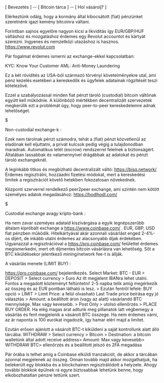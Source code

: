 [ Bevezetés ] -- [ Bitcoin tárca ] -- [ Hol vásárolj? ]

Elérkeztünk odáig, hogy a kormány által kibocsátott (fiat) pénzünket szeretnénk igazi kemény bitcoinra váltani.

Forintban sajnos egyelőre nagyon kicsi a likviditás így EUR/GBP/HUF váltáshoz és mozgatáshoz érdemes egy Revolut accountot és kártyát szerezni. Ingyenes és nemzetközi utazáshoz is hasznos. https://www.revolut.com

Pár fogalmat érdemes ismerni az exchange-ekkel kapcsolatban:

KYC: Know Your Customer AML: Anti-Money Laundering

Ez a két rövidítés az USA-ból származó törvényi követelményekre utal, ami pénz kezelés esetében a kereskedők és ügyfelek adatainak rögzítését teszi kötelezővé.

Ezzel a szabályozással minden fiat pénzt tároló (custodial) bitcoin váltónak együtt kell működnie. A különböző mértékben decentralizált szervezetek megkerülik ezt a problémát úgy, hogy peer-to-peer kereskedelemre adnak lehetőséget.

$

Non-custodial exchange-k :

Ezek nem tárolnak pénzt számodra, tehát a (fiat) pénzt közvetlenül az eladónak kell eljuttatni, a privát kulcsok pedig végig a tulajdonodban maradnak. Automatikus letét (escrow) rendszerrel felelnek a biztonságért. Általában lassabbak és valamennyivel drágábbak az adatokat és pénzt tároló exchangeknél.

A leginkább titkos és megbízható decentralizált váltó: https://bisq.network/ Érdemes regisztrálni, hozzáadni fizetési módokat, mert a kereskedési limitek a regisztrációt követő hetekben fokozatosan növekednek.

Központi szerverrel rendelkező peer2peer exchange, ami szintén nem kötött személyes adatok megadásához: https://hodlhodl.com/

$

Custodial exchange avagy kripto-bank :

Ha nem zavar szeméyes adataid kiszivárgása a egyik legnépszerűbb általam kipróbált exchange a https://www.coinbase.com/ . EUR, GBP, USD fiat pénzben működik. Hitelkártyával akár azonnali vásárlást enged 2-4%-os díjért, de inkább utalni érdemes az alacsonyabb díjak érdekében. Ugyanazzal a regisztrációval a https://pro.coinbase.com/ felülettel érdemes megismerkedni, mert ott díjmentes bitcoin vásárlásra van lehetőség. Sőt a BTC kiküldésekor jelentkező mining/network fee-t is állják.

A vásárlás menete (LIMIT BUY) :

https://pro.coinbase.com/ bejelentkezés. Select Market: BTC - EUR > DEPOSIT > Select currency > Euro Az itt megjelent IBANra lehet utalni. Fontos a megadott közleményt feltüntetni! 2-5 napba telik amíg megérkezik az összeg és az EUR pontban látható is lesz. > Ezután fentről lefelé: BUY opció > LIMIT > Limit Price: a felül olvasható Last Trade price beírása egy jó választás > Amount: a beállított áron (vagy az alatt) vásárlandó BTC mennyisége. Max vagy kevesebb. > Post Only > utolsó ellenőrzés > PLACE BUY ORDER. Ha elég magas árat adtunk meg pillanatok latt végbemegy a vásárlás és fent megjelenik a vásárolt BTC összege. Ha nem érdemes várni, az ár naponta is 100 eurókat ingadozik, így hamar eléri majd a limitet.

Ezután erősen ajánlott a vásárolt BTC-t kiküldeni a saját kontrollunk alatt álló tárcába: WITHDRAW > Select currency > Bitcoin > Destination: a bitcoin walletünk által adott receive address> Amount: Max vagy kevesebb> WITHDRAW BTC> ellenőrzés és a beállított jelszó és 2FA megadása

Pár órába is telhet amíg a Coinbase elküldi tranzakciót, de akkor a tárcában azonnal megjelenek az összeg. Onnan tovább majd akkor mozgathatjuk, ha belekerült egy blokkba és a blockchainen regisztrálódott a helyzete. Ahogy további blokkok épülnek rá egyre biztosabbak lehetünk benne, hogy elkobozhatatlan pénzre tettünk szert.